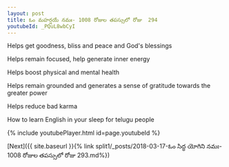```yaml
---
layout: post
title: ఓం మహర్షయే నమః- 1008 రోజుల తపస్సులో రోజు  294
youtubeId: _PQuL8wbCyI
---
```

 
 
Helps get goodness, bliss and peace and God's blessings
 
Helps remain focused, help generate inner energy 
 
Helps boost physical and mental health 
 
Helps remain grounded and generates a sense of gratitude towards the greater power 
 
Helps reduce bad karma
 
How to learn English in your sleep for telugu people
 
 
 
 


{% include youtubePlayer.html id=page.youtubeId %}
 
[Next]({{ site.baseurl }}{% link split1/_posts/2018-03-17-ఓం సిద్ధ యోగిని నమః- 1008 రోజుల తపస్సులో రోజు  293.md%})
 

